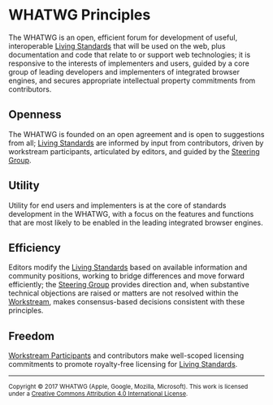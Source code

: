 # WHATWG Principles

The WHATWG is an open, efficient forum for development of useful, interoperable [Living Standards] that will be used on the web, plus documentation and code that relate to or support web technologies; it is responsive to the interests of implementers and users, guided by a core group of leading developers and implementers of integrated browser engines, and secures appropriate intellectual property commitments from contributors.

## Openness

The WHATWG is founded on an open agreement and is open to suggestions from all; [Living Standards] are informed by input from contributors, driven by workstream participants, articulated by editors, and guided by the [Steering Group].

## Utility

Utility for end users and implementers is at the core of standards development in the WHATWG, with a focus on the features and functions that are most likely to be enabled in the leading integrated browser engines.

## Efficiency

Editors modify the [Living Standards] based on available information and community positions, working to bridge differences and move forward efficiently; the [Steering Group] provides direction and, when substantive technical objections are raised or matters are not resolved within the [Workstream], makes consensus-based decisions consistent with these principles.

## Freedom

[Workstream Participants] and contributors make well-scoped licensing commitments to promote royalty-free licensing for [Living Standards].

[Editor]: ./Workstream%20Policy.md#editor
[Living Standards]: ./Workstream%20Policy.md#living-standard
[Steering Group]: ./SG%20Agreement.md#steering-group
[Workstream]: ./Workstream%20Policy.md#workstream
[Workstream Participants]: ./Workstream%20Policy.md#workstream-participant

<hr>

<small>Copyright © 2017 WHATWG (Apple, Google, Mozilla, Microsoft). This work is licensed under a [Creative Commons Attribution 4.0 International License](https://creativecommons.org/licenses/by/4.0/).</small>
